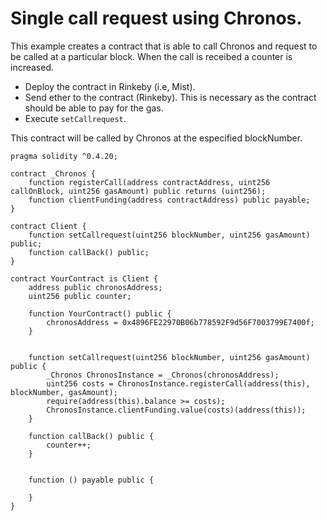# Single call request using Chronos.
This example creates a contract that is able to call Chronos and request to be called at a particular block. When the call is receibed a counter is increased.
* Deploy the contract in Rinkeby (i.e, Mist).
* Send ether to the contract (Rinkeby). This is necessary as the contract should be able to pay for the gas.
* Execute `setCallrequest`.

This contract will be called by Chronos at the especified blockNumber.
<br>

```Solidity
pragma solidity ^0.4.20; 

contract _Chronos {
    function registerCall(address contractAddress, uint256 callOnBlock, uint256 gasAmount) public returns (uint256);
    function clientFunding(address contractAddress) public payable;
}

contract Client {
    function setCallrequest(uint256 blockNumber, uint256 gasAmount) public;
    function callBack() public;
}

contract YourContract is Client {
    address public chronosAddress;
    uint256 public counter;

    function YourContract() public {
        chronosAddress = 0x4896FE22970B06b778592F9d56F7003799E7400f;
    }

    
    function setCallrequest(uint256 blockNumber, uint256 gasAmount) public {
        _Chronos ChronosInstance = _Chronos(chronosAddress);
        uint256 costs = ChronosInstance.registerCall(address(this), blockNumber, gasAmount);
        require(address(this).balance >= costs);
        ChronosInstance.clientFunding.value(costs)(address(this));
    }    

    function callBack() public {
        counter++;
    }
   
    
    function () payable public {
        
    }
}
```
